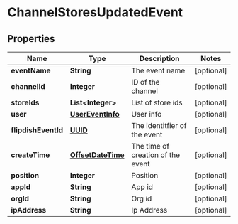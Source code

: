 
# ChannelStoresUpdatedEvent

## Properties
Name | Type | Description | Notes
------------ | ------------- | ------------- | -------------
**eventName** | **String** | The event name |  [optional]
**channelId** | **Integer** | ID of the channel |  [optional]
**storeIds** | **List&lt;Integer&gt;** | List of store ids |  [optional]
**user** | [**UserEventInfo**](UserEventInfo.md) | User info |  [optional]
**flipdishEventId** | [**UUID**](UUID.md) | The identitfier of the event |  [optional]
**createTime** | [**OffsetDateTime**](OffsetDateTime.md) | The time of creation of the event |  [optional]
**position** | **Integer** | Position |  [optional]
**appId** | **String** | App id |  [optional]
**orgId** | **String** | Org id |  [optional]
**ipAddress** | **String** | Ip Address |  [optional]




